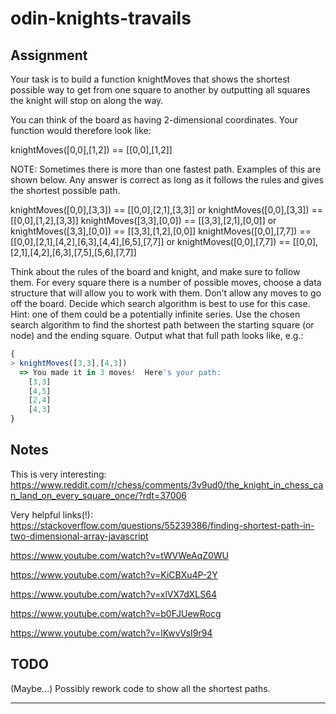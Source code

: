 # odin-knights-travails

## Assignment
Your task is to build a function knightMoves that shows the shortest possible way to get from one square to another by outputting all squares the knight will stop on along the way.

You can think of the board as having 2-dimensional coordinates. Your function would therefore look like:

knightMoves([0,0],[1,2]) == [[0,0],[1,2]]

NOTE: Sometimes there is more than one fastest path. Examples of this are shown below. Any answer is correct as long as it follows the rules and gives the shortest possible path.

knightMoves([0,0],[3,3]) == [[0,0],[2,1],[3,3]] or knightMoves([0,0],[3,3]) == [[0,0],[1,2],[3,3]]
knightMoves([3,3],[0,0]) == [[3,3],[2,1],[0,0]] or knightMoves([3,3],[0,0]) == [[3,3],[1,2],[0,0]]
knightMoves([0,0],[7,7]) == [[0,0],[2,1],[4,2],[6,3],[4,4],[6,5],[7,7]] or knightMoves([0,0],[7,7]) == [[0,0],[2,1],[4,2],[6,3],[7,5],[5,6],[7,7]]

Think about the rules of the board and knight, and make sure to follow them.
For every square there is a number of possible moves, choose a data structure that will allow you to work with them. Don’t allow any moves to go off the board.
Decide which search algorithm is best to use for this case. Hint: one of them could be a potentially infinite series.
Use the chosen search algorithm to find the shortest path between the starting square (or node) and the ending square. Output what that full path looks like, e.g.:

```js
{
> knightMoves([3,3],[4,3])
  => You made it in 3 moves!  Here's your path:
    [3,3]
    [4,5]
    [2,4]
    [4,3]
}
```

## Notes
This is very interesting: https://www.reddit.com/r/chess/comments/3v9ud0/the_knight_in_chess_can_land_on_every_square_once/?rdt=37006

Very helpful links(!):
https://stackoverflow.com/questions/55239386/finding-shortest-path-in-two-dimensional-array-javascript

https://www.youtube.com/watch?v=tWVWeAqZ0WU

https://www.youtube.com/watch?v=KiCBXu4P-2Y

https://www.youtube.com/watch?v=xlVX7dXLS64

https://www.youtube.com/watch?v=b0FJUewRocg

https://www.youtube.com/watch?v=lKwvVsI9r94

## TODO
(Maybe...) Possibly rework code to show all the shortest paths.

***
